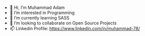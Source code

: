 - 👋 Hi, I’m Muhammad Adam
- 👀 I’m interested in Programming
- 🌱 I’m currently learning SASS
- 💞️ I’m looking to collaborate on Open Source Projects
- 📫 Linkedin Profile: https://www.linkedin.com/in/muhammad-78/
